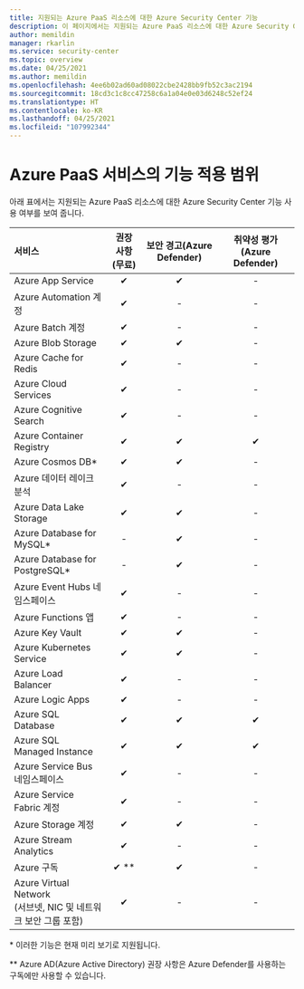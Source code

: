 ```yaml
---
title: 지원되는 Azure PaaS 리소스에 대한 Azure Security Center 기능
description: 이 페이지에서는 지원되는 Azure PaaS 리소스에 대한 Azure Security Center 기능 사용 여부를 보여 줍니다.
author: memildin
manager: rkarlin
ms.service: security-center
ms.topic: overview
ms.date: 04/25/2021
ms.author: memildin
ms.openlocfilehash: 4ee6b02ad60ad08022cbe2428bb9fb52c3ac2194
ms.sourcegitcommit: 18cd3c1c8cc47258c6a1a04e0e03d6248c52ef24
ms.translationtype: HT
ms.contentlocale: ko-KR
ms.lasthandoff: 04/25/2021
ms.locfileid: "107992344"
---
```

# <a name="feature-coverage-for-azure-paas-services"></a>Azure PaaS 서비스의 기능 적용 범위 <a name="paas-services"></a>

아래 표에서는 지원되는 Azure PaaS 리소스에 대한 Azure Security Center 기능 사용 여부를 보여 줍니다.

|서비스|권장 사항(무료)|보안 경고(Azure Defender)|취약성 평가(Azure Defender)|
|:----|:----:|:----:|:----:|
|Azure App Service|✔|✔|-|
|Azure Automation 계정|✔|-|-|
|Azure Batch 계정|✔|-|-|
|Azure Blob Storage|✔|✔|-|
|Azure Cache for Redis|✔|-|-|
|Azure Cloud Services|✔|-|-|
|Azure Cognitive Search|✔|-|-|
|Azure Container Registry|✔|✔|✔|
|Azure Cosmos DB*|✔|✔|-|
|Azure 데이터 레이크 분석|✔|-|-|
|Azure Data Lake Storage|✔|✔|-|
|Azure Database for MySQL*|-|✔|-|
|Azure Database for PostgreSQL*|-|✔|-|
|Azure Event Hubs 네임스페이스|✔|-|-|
|Azure Functions 앱|✔|-|-|
|Azure Key Vault|✔|✔|-|
|Azure Kubernetes Service|✔|✔|-|
|Azure Load Balancer|✔|-|-|
|Azure Logic Apps|✔|-|-|
|Azure SQL Database|✔|✔|✔|
|Azure SQL Managed Instance|✔|✔|✔|
|Azure Service Bus 네임스페이스|✔|-|-|
|Azure Service Fabric 계정|✔|-|-|
|Azure Storage 계정|✔|✔|-|
|Azure Stream Analytics|✔|-|-|
|Azure 구독|✔ **|✔|-|
|Azure Virtual Network</br> (서브넷, NIC 및 네트워크 보안 그룹 포함)|✔|-|-|

\* 이러한 기능은 현재 미리 보기로 지원됩니다.

\*\* Azure AD(Azure Active Directory) 권장 사항은 Azure Defender를 사용하는 구독에만 사용할 수 있습니다.